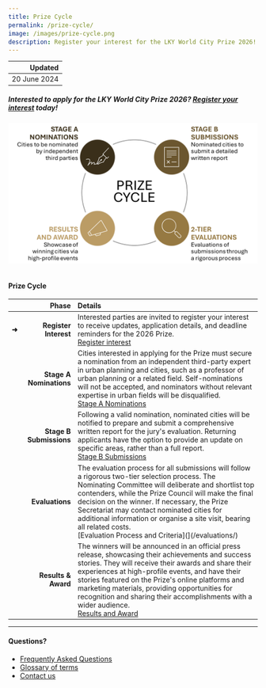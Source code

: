 ```yaml
---
title: Prize Cycle
permalink: /prize-cycle/
image: /images/prize-cycle.png
description: Register your interest for the LKY World City Prize 2026!
---
```


| Updated |
|---:|
| 20 June 2024 |

##### Interested to apply for the LKY World City Prize 2026? [Register your interest](https://form.gov.sg/665c80f59ed8705777bc3828) today!

###### ![Prize cycle](/images/prize-cycle.png)

#### **Prize Cycle**

| | Phase | Details |
|:---|---:|:---|
| **➜** | **Register Interest** | Interested parties are invited to register your interest to receive updates, application details, and deadline reminders for the 2026 Prize. <br> [Register interest](https://form.gov.sg/665c80f59ed8705777bc3828) |
| | **Stage A Nominations** | Cities interested in applying for the Prize must secure a nomination from an independent third-party expert in urban planning and cities, such as a professor of urban planning or a related field. Self-nominations will not be accepted, and nominators without relevant expertise in urban fields will be disqualified. <br> [Stage A Nominations](/stage-a/) |
| | **Stage B Submissions** | Following a valid nomination, nominated cities will be notified to prepare and submit a comprehensive written report for the jury's evaluation. Returning applicants have the option to provide an update on specific areas, rather than a full report. <br> [Stage B Submissions](/stage-b) |
| | **Evaluations** | The evaluation process for all submissions will follow a rigorous two-tier selection process. The Nominating Committee will deliberate and shortlist top contenders, while the Prize Council will make the final decision on the winner. If necessary, the Prize Secretariat may contact nominated cities for additional information or organise a site visit, bearing all related costs. <br> [Evaluation Process and Criteria](](/evaluations/) |
| | **Results & Award** | The winners will be announced in an official press release, showcasing their achievements and success stories. They will receive their awards and share their experiences at high-profile events, and have their stories featured on the Prize's online platforms and marketing materials, providing opportunities for recognition and sharing their accomplishments with a wider audience. <br> [Results and Award](/award/) |

---

#### **Questions?**

- [Frequently Asked Questions](/faq/)
- [Glossary of terms](/glossary/)
- [Contact us](/feedback/)
